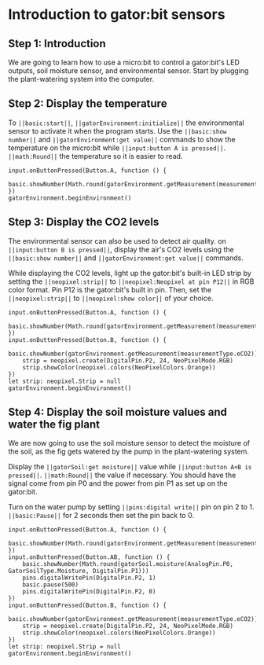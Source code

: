 # Introduction to gator:bit sensors

## Step 1: Introduction

We are going to learn how to use a micro:bit to control a gator:bit's LED outputs, soil moisture sensor, and environmental sensor. Start by plugging the plant-watering system into the computer. 

## Step 2: Display the temperature

To ``||basic:start||``, ``||gatorEnvironment:initialize||`` the environmental sensor to activate it when the program starts. Use the ``||basic:show number||`` and ``||gatorEnvironment:get value||`` commands to show the temperature on the micro:bit while ``||input:button A is pressed||``. ``||math:Round||`` the temperature so it is easier to read. 

```blocks
input.onButtonPressed(Button.A, function () {
    basic.showNumber(Math.round(gatorEnvironment.getMeasurement(measurementType.degreesF)))
})
gatorEnvironment.beginEnvironment()
```

## Step 3: Display the CO2 levels

The environmental sensor can also be used to detect air quality. on ``||input:button B is pressed||``, display the air's CO2 levels using the ``||basic:show number||`` and ``||gatorEnvironment:get value||`` commands.

While displaying the CO2 levels, light up the gator:bit's built-in LED strip by setting the ``||neopixel:strip||`` to ``||neopixel:Neopixel at pin P12||`` in RGB color format. Pin P12 is the gator:bit's built in pin. Then, set the ``||neopixel:strip||`` to ``||neopixel:show color||`` of your choice. 

```blocks
input.onButtonPressed(Button.A, function () {
    basic.showNumber(Math.round(gatorEnvironment.getMeasurement(measurementType.degreesF)))
})
input.onButtonPressed(Button.B, function () {
    basic.showNumber(gatorEnvironment.getMeasurement(measurementType.eCO2))
    strip = neopixel.create(DigitalPin.P2, 24, NeoPixelMode.RGB)
    strip.showColor(neopixel.colors(NeoPixelColors.Orange))    
})
let strip: neopixel.Strip = null
gatorEnvironment.beginEnvironment()
```

## Step 4: Display the soil moisture values and water the fig plant

We are now going to use the soil moisture sensor to detect the moisture of the soil, as the fig gets watered by the pump in the plant-watering system. 

Display the ``||gatorSoil:get moisture||`` value while ``||input:button A+B is pressed||``. ``||math:Round||`` the value if necessary. You should have the signal come from pin P0 and the power from pin P1 as set up on the gator:bit. 

Turn on the water pump by setting ``||pins:digital write||`` pin on pin 2 to 1. ``||basic:Pause||`` for 2 seconds then set the pin back to 0.

```blocks
input.onButtonPressed(Button.A, function () {
    basic.showNumber(Math.round(gatorEnvironment.getMeasurement(measurementType.degreesF)))
})
input.onButtonPressed(Button.AB, function () {
    basic.showNumber(Math.round(gatorSoil.moisture(AnalogPin.P0, GatorSoilType.Moisture, DigitalPin.P1)))
    pins.digitalWritePin(DigitalPin.P2, 1)
    basic.pause(500)
    pins.digitalWritePin(DigitalPin.P2, 0)
})
input.onButtonPressed(Button.B, function () {
    basic.showNumber(gatorEnvironment.getMeasurement(measurementType.eCO2))
    strip = neopixel.create(DigitalPin.P2, 24, NeoPixelMode.RGB)
    strip.showColor(neopixel.colors(NeoPixelColors.Orange))  
})
let strip: neopixel.Strip = null
gatorEnvironment.beginEnvironment()
```